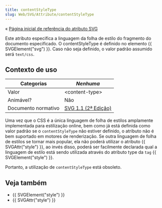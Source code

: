 ```yaml
---
title: contentStyleType
slug: Web/SVG/Attribute/contentStyleType
---
```


« [Página inicial de referência do atributo SVG](/en/SVG/Attribute)

Este atributo especifica a linguagem da folha de estilo do fragmento do documento especificado. O contentStyleType é definido no elemento {{ SVGElement("svg") }}. Caso não seja definido, o valor padrão assumido será `text/css`.

## Contexto de uso

| Categorias          | _Nenhuma_                                                                              |
| ------------------- | -------------------------------------------------------------------------------------- |
| Valor               | \<content-type>                                                                        |
| Animável?           | Não                                                                                    |
| Documento normativo | [SVG 1.1 (2ª Edição)](http://www.w3.org/TR/SVG/styling.html#ContentStyleTypeAttribute) |

Uma vez que o CSS é a única linguagem de folha de estilos amplamente implementada para estilização online, bem como já está definida como valor padrão se o `contentStyleType` não estiver definido, o atributo não é bem suportado em motores de renderização. Se outra linguagem de folha de estilos se tornar mais popular, ela não poderá utilizar o atributo {{ SVGAttr("style") }}, ao invés disso, poderá ser facilmente declarada qual a linguagem de estilo está sendo utilizada através do atributo type da `tag` {{ SVGElement("style") }}.

Portanto, a utilização de `contentStyleType` está obsoleto.

## Veja também

- {{ SVGElement("style") }}
- {{ SVGAttr("style") }}
